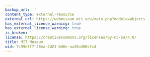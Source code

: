 ```yaml
---
backup_url: ''
content_type: external-resource
external_url: https://webmuseum.mit.edu/main.php?module=objects
has_external_licence_warning: true
has_external_license_warning: true
is_broken: ''
license: https://creativecommons.org/licenses/by-nc-sa/4.0/
title: MIT Museum
uid: 7c99e7f7-28ea-4d23-b46e-aa26a306cfcd
---
```

